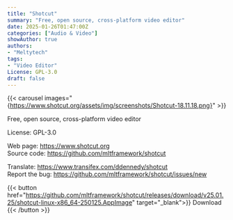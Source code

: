 ```yaml
---
title: "Shotcut"
summary: "Free, open source, cross-platform video editor"
date: 2025-01-26T01:47:00Z
categories: ["Audio & Video"]
showAuthor: true
authors:
- "Meltytech"
tags: 
- "Video Editor"
License: GPL-3.0
draft: false
---
```


{{< carousel images="{https://www.shotcut.org/assets/img/screenshots/Shotcut-18.11.18.png}" >}}

Free, open source, cross-platform video editor

License: GPL-3.0

Web page: <https://www.shotcut.org>  
Source code: <https://github.com/mltframework/shotcut>

Translate: <https://www.transifex.com/ddennedy/shotcut>  
Report the bug: <https://github.com/mltframework/shotcut/issues/new>  

{{< button href="https://github.com/mltframework/shotcut/releases/download/v25.01.25/shotcut-linux-x86_64-250125.AppImage" target="_blank">}}
Download
{{< /button >}}